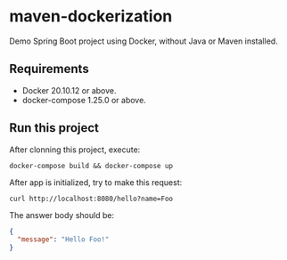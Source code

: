# maven-dockerization
Demo Spring Boot project using Docker, without Java or Maven installed.

## Requirements

* Docker 20.10.12 or above.
* docker-compose 1.25.0 or above.

## Run this project

After clonning this project, execute:
```shell
docker-compose build && docker-compose up
```

After app is initialized, try to make this request:
```curl
curl http://localhost:8080/hello?name=Foo
``` 
The answer body should be:
```json
{
  "message": "Hello Foo!"
}
```
